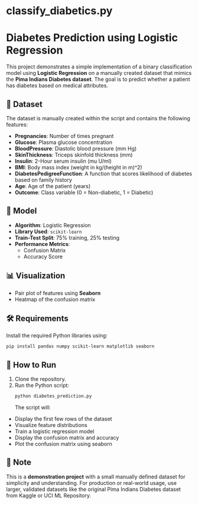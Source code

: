 # classify_diabetics.py
# Diabetes Prediction using Logistic Regression
This project demonstrates a simple implementation of a binary classification model using **Logistic Regression** on a manually created dataset that mimics the **Pima Indians Diabetes dataset**. The goal is to predict whether a patient has diabetes based on medical attributes.
## 📁 Dataset
The dataset is manually created within the script and contains the following features:
- **Pregnancies**: Number of times pregnant
- **Glucose**: Plasma glucose concentration
- **BloodPressure**: Diastolic blood pressure (mm Hg)
- **SkinThickness**: Triceps skinfold thickness (mm)
- **Insulin**: 2-Hour serum insulin (mu U/ml)
- **BMI**: Body mass index (weight in kg/(height in m)^2)
- **DiabetesPedigreeFunction**: A function that scores likelihood of diabetes based on family history
- **Age**: Age of the patient (years)
- **Outcome**: Class variable (0 = Non-diabetic, 1 = Diabetic)
## 🧠 Model
- **Algorithm**: Logistic Regression
- **Library Used**: `scikit-learn`
- **Train-Test Split**: 75% training, 25% testing
- **Performance Metrics**:
  - Confusion Matrix
  - Accuracy Score
## 📊 Visualization
- Pair plot of features using **Seaborn**
- Heatmap of the confusion matrix
## 🛠 Requirements
Install the required Python libraries using:
```bash
pip install pandas numpy scikit-learn matplotlib seaborn
````
## 🚀 How to Run
1. Clone the repository.
2. Run the Python script:
   ```bash
   python diabetes_prediction.py
   ```
   The script will:
* Display the first few rows of the dataset
* Visualize feature distributions
* Train a logistic regression model
* Display the confusion matrix and accuracy
* Plot the confusion matrix using seaborn
## 📌 Note
This is a **demonstration project** with a small manually defined dataset for simplicity and understanding. For production or real-world usage, use larger, validated datasets like the original Pima Indians Diabetes dataset from Kaggle or UCI ML Repository.

